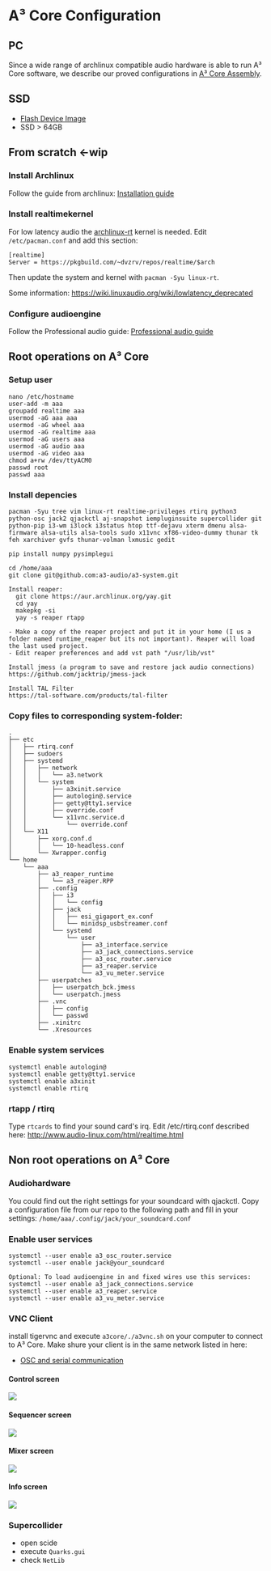 # A³ Core Configuration
## PC
Since a wide range of archlinux compatible audio hardware is able to run A³ Core software, we describe our proved configurations in [A³ Core Assembly](https://doc.a3-audio.com/assembly/core.html).

## SSD
- [Flash Device Image](https://doc.a3-audio.com/development/imaging.html)
- SSD > 64GB

## From scratch <-wip
### Install Archlinux
Follow the guide from archlinux: [Installation guide](https://wiki.archlinux.org/title/Installation_guide)

### Install realtimekernel
For low latency audio the [archlinux-rt](https://aur.archlinux.org/packages/linux-rt) kernel is needed. Edit ```/etc/pacman.conf``` and add this section:
```
[realtime]
Server = https://pkgbuild.com/~dvzrv/repos/realtime/$arch
```
Then update the system and kernel with ```pacman -Syu linux-rt```.

Some information:
https://wiki.linuxaudio.org/wiki/lowlatency_deprecated

### Configure audioengine
Follow the Professional audio guide: [Professional audio guide](https://wiki.archlinux.org/title/Professional_audio)

## Root operations on A³ Core
### Setup user
``` 
nano /etc/hostname
user-add -m aaa
groupadd realtime aaa
usermod -aG aaa aaa
usermod -aG wheel aaa
usermod -aG realtime aaa
usermod -aG users aaa
usermod -aG audio aaa
usermod -aG video aaa
chmod a+rw /dev/ttyACM0
passwd root
passwd aaa
``` 
### Install depencies
```
pacman -Syu tree vim linux-rt realtime-privileges rtirq python3 python-osc jack2 qjackctl aj-snapshot iempluginsuite supercollider git python-pip i3-wm i3lock i3status htop ttf-dejavu xterm dmenu alsa-firmware alsa-utils alsa-tools sudo x11vnc xf86-video-dummy thunar tk feh xarchiver gvfs thunar-volman lxmusic gedit

pip install numpy pysimplegui

cd /home/aaa
git clone git@github.com:a3-audio/a3-system.git

Install reaper:
  git clone https://aur.archlinux.org/yay.git
  cd yay
  makepkg -si
  yay -s reaper rtapp

- Make a copy of the reaper project and put it in your home (I us a folder named runtime_reaper but its not important). Reaper will load the last used project.
- Edit reaper preferences and add vst path "/usr/lib/vst"

Install jmess (a program to save and restore jack audio connections)
https://github.com/jacktrip/jmess-jack

Install TAL Filter
https://tal-software.com/products/tal-filter
```
### Copy files to corresponding system-folder:
```
.
├── etc
│   ├── rtirq.conf
│   ├── sudoers
│   ├── systemd
│   │   ├── network
│   │   │   └── a3.network
│   │   └── system
│   │       ├── a3xinit.service
│   │       ├── autologin@.service
│   │       ├── getty@tty1.service
│   │       ├── override.conf
│   │       └── x11vnc.service.d
│   │           └── override.conf
│   └── X11
│       ├── xorg.conf.d
│       │   └── 10-headless.conf
│       └── Xwrapper.config
└── home
    └── aaa
        ├── a3_reaper_runtime
        │   └── a3_reaper.RPP
        ├── .config
        │   ├── i3
        │   │   └── config
        │   ├── jack
        │   │   ├── esi_gigaport_ex.conf
        │   │   └── minidsp_usbstreamer.conf
        │   └── systemd
        │       └── user
        │           ├── a3_interface.service
        │           ├── a3_jack_connections.service
        │           ├── a3_osc_router.service
        │           ├── a3_reaper.service
        │           └── a3_vu_meter.service
        ├── userpatches
        │   ├── userpatch_bck.jmess
        │   └── userpatch.jmess
        ├── .vnc
        │   ├── config
        │   └── passwd
        ├── .xinitrc
        └── .Xresources

```

### Enable system services
```
systemctl enable autologin@
systemctl enable getty@tty1.service
systemctl enable a3xinit
systemctl enable rtirq
```

### rtapp / rtirq
Type ```rtcards```  to find your sound card's irq. Edit /etc/rtirq.conf described here:
http://www.audio-linux.com/html/realtime.html

## Non root operations on A³ Core
### Audiohardware
You could find out the right settings for your soundcard with qjackctl. Copy a configuration file from our repo to the following path and fill in your settings:
```/home/aaa/.config/jack/your_soundcard.conf```

### Enable user services
```
systemctl --user enable a3_osc_router.service
systemctl --user enable jack@your_soundcard

Optional: To load audioengine in and fixed wires use this services:
systemctl --user enable a3_jack_connections.service
systemctl --user enable a3_reaper.service
systemctl --user enable a3_vu_meter.service
```

### VNC Client
install tigervnc and execute ```a3core/./a3vnc.sh``` on your computer to connect to A³ Core. Make shure your client is in the same network listed in here: 
- [OSC and serial communication](https://doc.a3-audio.com/development/osc.html)

#### Control screen
![](pics_configuration/a3_core_screen_control.png)
#### Sequencer  screen
![](pics_configuration/a3_core_screen_sequencer.png)
#### Mixer screen
![](pics_configuration/a3_core_screen_mixer.png)
#### Info screen
![](pics_configuration/a3_core_screen_info.png)

### Supercollider
- open scide
- execute ```Quarks.gui```
- check ```NetLib```